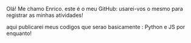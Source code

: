 Olá! Me chamo Enrico.
este é o meu GitHub:
usarei-vos o mesmo para registrar as minhas atividades!

aqui publicarei meus codigos que serao basicamente : Python e JS por enquanto!
